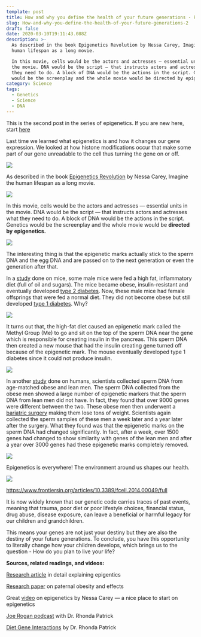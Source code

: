 ```yaml
---
template: post
title: How and why you define the health of your future generations - Part 2
slug: How-and-why-you-define-the-health-of-your-future-generations-2
draft: false
date: 2020-03-10T19:11:43.088Z
description: >-
  As described in the book Epigenetics Revolution by Nessa Carey, Imagine the
  human lifespan as a long movie.

  In this movie, cells would be the actors and actresses — essential units in
  the movie. DNA would be the script — that instructs actors and actresses what
  they need to do. A block of DNA would be the actions in the script. Genetics
  would be the screenplay and the whole movie would be directed by epigenetics.
category: Science
tags:
  - Genetics
  - Science
  - DNA
---
```

This is the second post in the series of epigenetics. If you are new here, start [here](https://avocadolatte.com/posts/How-and-why-you-define-the-health-of-your-future-generations)

Last time we learned what epigenetics is and how it changes our gene expression. We looked at how histone modifications occur that make some part of our gene unreadable to the cell thus turning the gene on or off.

![](https://cdn-images-1.medium.com/max/1600/1*ArtpGBk2nxIhL3K9c6pt4g.png)

As described in the book [Epigenetics Revolution](https://www.amazon.com/gp/product/0231161174/ref=as_li_tl?ie=UTF8&camp=1789&creative=9325&creativeASIN=0231161174&linkCode=as2&tag=whatisep-20&linkId=c4068af53fe3c61f4fa33a92e02a7bb0) by Nessa Carey, Imagine the human lifespan as a long movie.

![](https://cdn-images-1.medium.com/max/1600/1*6OEfHq7ad2t25pIMHk8Osg.png)

In this movie, cells would be the actors and actresses — essential units in the movie. DNA would be the script — that instructs actors and actresses what they need to do. A block of DNA would be the actions in the script. Genetics would be the screenplay and the whole movie would be **directed by** **epigenetics.**

![](https://cdn-images-1.medium.com/max/1600/1*mPT4FcoVlECNpt6FV-d03Q.png)

The interesting thing is that the epigenetic marks actually stick to the sperm DNA and the egg DNA and are passed on to the next generation or even the generation after that.

In a [study](https://www.nature.com/articles/nature09491) done on mice, some male mice were fed a high fat, inflammatory diet (full of oil and sugars). The mice became obese, insulin-resistant and eventually developed [type 2 diabetes](https://www.healthline.com/health/difference-between-type-1-and-type-2-diabetes). Now, these male mice had female offsprings that were fed a normal diet. They did not become obese but still developed [type 1 diabetes](https://www.healthline.com/health/difference-between-type-1-and-type-2-diabetes). Why?

![](https://cdn-images-1.medium.com/max/1600/1*Rd0tuWeDWbQLBzCtFpgyAQ.png)

It turns out that, the high-fat diet caused an epigenetic mark called the Methyl Group (Me) to go and sit on the top of the sperm DNA near the gene which is responsible for creating insulin in the pancreas. This sperm DNA then created a new mouse that had the insulin creating gene turned off because of the epigenetic mark. The mouse eventually developed type 1 diabetes since it could not produce insulin.

![](https://cdn-images-1.medium.com/max/1600/1*ei8D31Y3ZeW4nd2oJzBDfA.png)

In another [study](https://www.cell.com/cell-metabolism/home) done on humans, scientists collected sperm DNA from age-matched obese and lean men. The sperm DNA collected from the obese men showed a large number of epigenetic markers that the sperm DNA from lean men did not have. In fact, they found that over 9000 genes were different between the two. These obese men then underwent a [bariatric surgery](https://www.mayoclinic.org/tests-procedures/bariatric-surgery/about/pac-20394258) making them lose tons of weight. Scientists again collected the sperm samples of these men a week later and a year later after the surgery. What they found was that the epigenetic marks on the sperm DNA had changed significantly. In fact, after a week, over 1500 genes had changed to show similarity with genes of the lean men and after a year over 3000 genes had these epigenetic marks completely removed.

![](https://cdn-images-1.medium.com/max/1600/1*6cTRaUXGmxzOQ8rBcYu4iw.png)

Epigenetics is everywhere! The environment around us shapes our health.

![](https://cdn-images-1.medium.com/max/1600/1*MIL-ktjMt9lHgZY3MM10GQ.jpeg)

<https://www.frontiersin.org/articles/10.3389/fcell.2014.00049/full>

It is now widely known that our genetic code carries traces of past events, meaning that trauma, poor diet or poor lifestyle choices, financial status, drug abuse, disease exposure, can leave a beneficial or harmful legacy for our children and grandchildren.

This means your genes are not just your destiny but they are also the destiny of your future generations. To conclude, you have this opportunity to literally change how your children develops, which brings us to the question - How do you plan to live your life?



**Sources, related readings, and videos:**

[Research article](https://www.frontiersin.org/articles/10.3389/fcell.2014.00049/full) in detail explaining epigentics

[Research paper](https://bmcmedicine.biomedcentral.com/articles/10.1186/1741-7015-11-29) on paternal obesity and effects

Great [video](https://www.youtube.com/watch?v=9DAcJSAM_BA&t=1262s) on epigenetics by Nessa Carey — a nice place to start on epigenetics

[Joe Rogan podcast](https://www.youtube.com/watch?v=A9Mj0Q9y084) with Dr. Rhonda Patrick

[Diet Gene Interactions](https://www.youtube.com/watch?v=wQZz5PklDB0&t=2074s) by Dr. Rhonda Patrick
